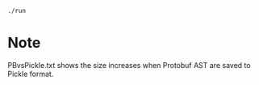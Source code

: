 ```
./run
```

# Note
PBvsPickle.txt shows the size increases when Protobuf AST are saved to Pickle format.
